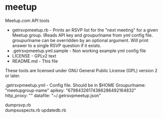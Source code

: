 meetup
======

Meetup.com API tools

+ getrsvpmeetup.rb - Prints an RSVP list for the "next meeting" for a given Meetup group. (Reads API key and groupurlname from yml config file. groupurlname can be overridden by an optional argument. Will print answer to a single RSVP question if it exists.
+ .getrsvpmeetup.yml.sample - Non working example yml config file
+ LICENSE - GPLv2 text
+ README.md - This file

These tools are licensed under GNU General Public License (GPL) version 2 or later.

.getrsvpmeetup.yml - Config file. Should be in $HOME
Groupurlname:  "meetupgroup-name"
apikey: "67984326174386286492164832"
http_proxy: ""
datafile: "~/.getrsvpmeetup.json"

dumprsvp.rb  
dumpsuspects.rb 
updatedb.rb
